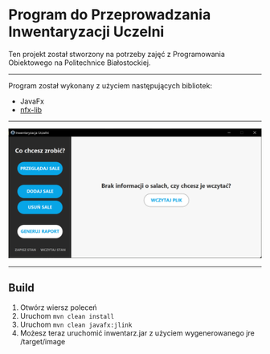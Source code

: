 # Program do Przeprowadzania Inwentaryzacji Uczelni

Ten projekt został stworzony na potrzeby zajęć z Programowania Obiektowego na Politechnice Białostockiej.

---

Program został wykonany z użyciem następujących bibliotek:
- JavaFx
- [nfx-lib](https://github.com/xdsswar/nfx-lib)

---

![alt text](screen.png "Screen")

---

## Build

1. Otwórz wiersz poleceń
2. Uruchom ```mvn clean install```
3. Uruchom ```mvn clean javafx:jlink```
4. Możesz teraz uruchomić inwentarz.jar z użyciem wygenerowanego jre /target/image
